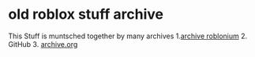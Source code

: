 # old roblox stuff archive 
This Stuff is muntsched together by many archives
1.[archive roblonium]([url](https://archive.roblonium.com/)https://archive.roblonium.com/)
2. GitHub
3. [archive.org](archive.org)
